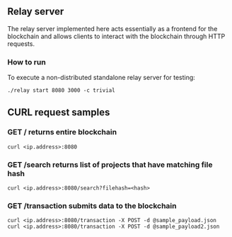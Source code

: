 ## Relay server
The relay server implemented here acts essentially as a frontend for the blockchain and allows clients to interact with the blockchain through HTTP requests.

### How to run
To execute a non-distributed standalone relay server for testing:
```
./relay start 8080 3000 -c trivial
```

## CURL request samples
### GET / returns entire blockchain
`curl <ip.address>:8080`

### GET /search returns list of projects that have matching file hash
`curl <ip.address>:8080/search?filehash=<hash>`

### GET /transaction submits data to the blockchain
`curl <ip.address>:8080/transaction -X POST -d @sample_payload.json`
`curl <ip.address>:8080/transaction -X POST -d @sample_payload2.json`